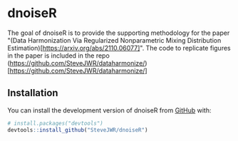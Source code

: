 

# dnoiseR

<!-- badges: start -->
<!-- badges: end -->

The goal of dnoiseR is to provide the supporting methodology for the paper "(Data Harmonization Via Regularized Nonparametric Mixing Distribution Estimation)[https://arxiv.org/abs/2110.06077]". The code to replicate figures in the paper is included in the repo (https://github.com/SteveJWR/dataharmonize/)[https://github.com/SteveJWR/dataharmonize/]

## Installation

You can install the development version of dnoiseR from
[GitHub](https://github.com/) with:

``` r
# install.packages("devtools")
devtools::install_github("SteveJWR/dnoiseR")
```

